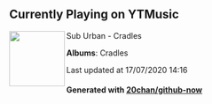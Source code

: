 ## Currently Playing on YTMusic

[<img align="left" width="100" src="https://lh3.googleusercontent.com/7kF0IlqnI1lAElVUx4ULfon091DmlTE8qNCU6WH01hvrLWXY4zTDJ1LOttfs8mficB74ifppjS9Xonc">](https://music.youtube.com/channel/UCiF_SnCs6b4r2JWP9yMCX3g)

Sub Urban - Cradles

**Albums**: Cradles

Last updated at 17/07/2020 14:16

#### Generated with [20chan/github-now](https://github.com/20chan/github-now)


<!--
**20chan/20chan** is a ✨ _special_ ✨ repository because its `README.md` (this file) appears on your GitHub profile.

Here are some ideas to get you started:

- 🔭 I’m currently working on ...
- 🌱 I’m currently learning ...
- 👯 I’m looking to collaborate on ...
- 🤔 I’m looking for help with ...
- 💬 Ask me about ...
- 📫 How to reach me: ...
- 😄 Pronouns: ...
- ⚡ Fun fact: ...
-->
